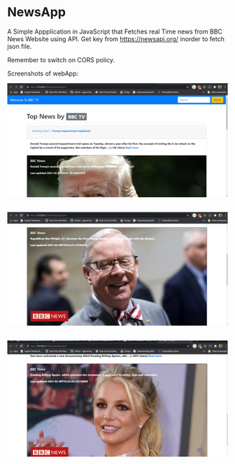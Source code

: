# NewsApp
A Simple Appplication in JavaScript that Fetches real Time news from BBC News Website using API.
Get key from https://newsapi.org/ inorder to fetch json file.

Remember to switch on CORS policy.

Screenshots of webApp:


![alt](https://github.com/xidddekate/NewsApp/blob/master/Screenshot%20(53).png?raw=true)<br><br>

![alt](https://github.com/xidddekate/NewsApp/blob/master/Screenshot%20(54).png?raw=true)<br><br>

![alt](https://github.com/xidddekate/NewsApp/blob/master/Screenshot%20(55).png?raw=true)<br><br>
